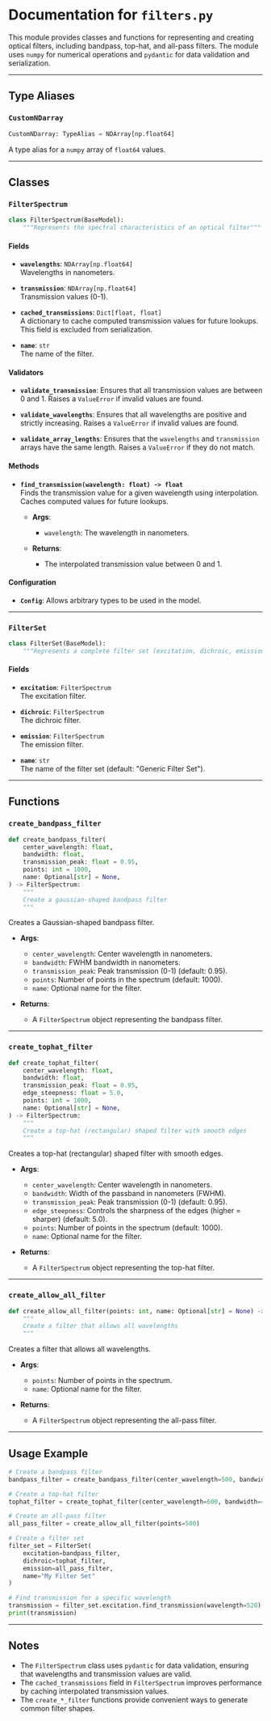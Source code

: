 # Documentation for `filters.py`

This module provides classes and functions for representing and creating optical filters, including bandpass, top-hat, and all-pass filters. The module uses `numpy` for numerical operations and `pydantic` for data validation and serialization.

---

## Type Aliases

### `CustomNDarray`

```python
CustomNDarray: TypeAlias = NDArray[np.float64]
```

A type alias for a `numpy` array of `float64` values.

---

## Classes

### `FilterSpectrum`

```python
class FilterSpectrum(BaseModel):
    """Represents the spectral characteristics of an optical filter"""
```

#### Fields

- **`wavelengths`**: `NDArray[np.float64]`  
  Wavelengths in nanometers.

- **`transmission`**: `NDArray[np.float64]`  
  Transmission values (0-1).

- **`cached_transmissions`**: `Dict[float, float]`  
  A dictionary to cache computed transmission values for future lookups. This field is excluded from serialization.

- **`name`**: `str`  
  The name of the filter.

#### Validators

- **`validate_transmission`**: Ensures that all transmission values are between 0 and 1. Raises a `ValueError` if invalid values are found.

- **`validate_wavelengths`**: Ensures that all wavelengths are positive and strictly increasing. Raises a `ValueError` if invalid values are found.

- **`validate_array_lengths`**: Ensures that the `wavelengths` and `transmission` arrays have the same length. Raises a `ValueError` if they do not match.

#### Methods

- **`find_transmission(wavelength: float) -> float`**  
  Finds the transmission value for a given wavelength using interpolation. Caches computed values for future lookups.

  - **Args**:
    - `wavelength`: The wavelength in nanometers.

  - **Returns**:
    - The interpolated transmission value between 0 and 1.

#### Configuration

- **`Config`**: Allows arbitrary types to be used in the model.

---

### `FilterSet`

```python
class FilterSet(BaseModel):
    """Represents a complete filter set (excitation, dichroic, emission)"""
```

#### Fields

- **`excitation`**: `FilterSpectrum`  
  The excitation filter.

- **`dichroic`**: `FilterSpectrum`  
  The dichroic filter.

- **`emission`**: `FilterSpectrum`  
  The emission filter.

- **`name`**: `str`  
  The name of the filter set (default: "Generic Filter Set").

---

## Functions

### `create_bandpass_filter`

```python
def create_bandpass_filter(
    center_wavelength: float,
    bandwidth: float,
    transmission_peak: float = 0.95,
    points: int = 1000,
    name: Optional[str] = None,
) -> FilterSpectrum:
    """
    Create a gaussian-shaped bandpass filter
    """
```

Creates a Gaussian-shaped bandpass filter.

- **Args**:
  - `center_wavelength`: Center wavelength in nanometers.
  - `bandwidth`: FWHM bandwidth in nanometers.
  - `transmission_peak`: Peak transmission (0-1) (default: 0.95).
  - `points`: Number of points in the spectrum (default: 1000).
  - `name`: Optional name for the filter.

- **Returns**:
  - A `FilterSpectrum` object representing the bandpass filter.

---

### `create_tophat_filter`

```python
def create_tophat_filter(
    center_wavelength: float,
    bandwidth: float,
    transmission_peak: float = 0.95,
    edge_steepness: float = 5.0,
    points: int = 1000,
    name: Optional[str] = None,
) -> FilterSpectrum:
    """
    Create a top-hat (rectangular) shaped filter with smooth edges
    """
```

Creates a top-hat (rectangular) shaped filter with smooth edges.

- **Args**:
  - `center_wavelength`: Center wavelength in nanometers.
  - `bandwidth`: Width of the passband in nanometers (FWHM).
  - `transmission_peak`: Peak transmission (0-1) (default: 0.95).
  - `edge_steepness`: Controls the sharpness of the edges (higher = sharper) (default: 5.0).
  - `points`: Number of points in the spectrum (default: 1000).
  - `name`: Optional name for the filter.

- **Returns**:
  - A `FilterSpectrum` object representing the top-hat filter.

---

### `create_allow_all_filter`

```python
def create_allow_all_filter(points: int, name: Optional[str] = None) -> FilterSpectrum:
    """
    Create a filter that allows all wavelengths
    """
```

Creates a filter that allows all wavelengths.

- **Args**:
  - `points`: Number of points in the spectrum.
  - `name`: Optional name for the filter.

- **Returns**:
  - A `FilterSpectrum` object representing the all-pass filter.

---

## Usage Example

```python
# Create a bandpass filter
bandpass_filter = create_bandpass_filter(center_wavelength=500, bandwidth=50)

# Create a top-hat filter
tophat_filter = create_tophat_filter(center_wavelength=600, bandwidth=40)

# Create an all-pass filter
all_pass_filter = create_allow_all_filter(points=500)

# Create a filter set
filter_set = FilterSet(
    excitation=bandpass_filter,
    dichroic=tophat_filter,
    emission=all_pass_filter,
    name="My Filter Set"
)

# Find transmission for a specific wavelength
transmission = filter_set.excitation.find_transmission(wavelength=520)
print(transmission)
```

---

## Notes

- The `FilterSpectrum` class uses `pydantic` for data validation, ensuring that wavelengths and transmission values are valid.
- The `cached_transmissions` field in `FilterSpectrum` improves performance by caching interpolated transmission values.
- The `create_*_filter` functions provide convenient ways to generate common filter shapes.